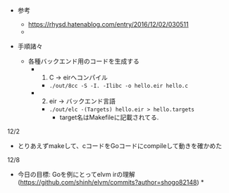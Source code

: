 * 参考
  * https://rhysd.hatenablog.com/entry/2016/12/02/030511
  * 

* 手順諸々
  * 各種バックエンド用のコードを生成する
    * 1. C -> eirへコンパイル
      * `./out/8cc -S -I. -Ilibc -o hello.eir hello.c`
    * 2. eir -> バックエンド言語
      * `./out/elc -(Targets) hello.eir > hello.targets`
        * target名はMakefileに記載されてる.

12/2
* とりあえずmakeして、cコードをGoコードにcompileして動きを確かめた

12/8
* 今日の目標: Goを例にとってelvm irの理解(https://github.com/shinh/elvm/commits?author=shogo82148)
  * 